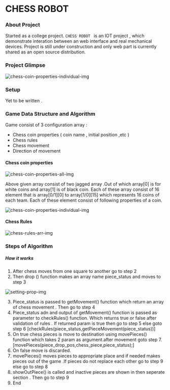 # CHESS ROBOT

### About Project
Started as a college project. `CHESS ROBOT ` is an IOT project , which demonstrate interation between an web interface and real mechanical devices.
Project is still under construction and only web part is currently shared as an open source distribution.
### Project Glimpse
![chess-coin-properties-individual-img](https://sudhir-yadav.github.io/chess-robot/document/Selection_051.png)

### Setup 
Yet to be written .

### Game Data Structure and Algorithm
Game consist of 3 configuration array :
  - Chess coin properties ( coin name , initial position ,etc )
  - Chess rules 
  - Chess movement 
  - Direction of movement

#### Chess coin properties

![chess-coin-properties-all-img](https://sudhir-yadav.github.io/chess-robot/document/array_coin_properties.png)

Above given array consist of two jagged array .Out of which array[0] is for white coins and array[1] is of black coin. Each of these array consist of 16 element that is array[0/1][0] to array[1/0][15] which represents 16 coins of each team. Each of these element consist of following properties of a coin.

![chess-coin-properties-individual-img](https://sudhir-yadav.github.io/chess-robot/document/piece_coin_properties.png)

#### Chess Rules

![chess-rules-arr-img](https://sudhir-yadav.github.io/chess-robot/document/chess_movement.png)

### Steps of Algorithm

##### How it works

1) After chess moves from one square to another go to step 2
2) Then drop () function makes an array name piece_status and moves to step 3

![setting-prop-img](https://sudhir-yadav.github.io/chess-robot/document/setting_prop.png)

3) Piece_status is passed to getMovement() function which return an array of chess movement . Then go to step 4
4) Piece_status adn and output of getMovement() function is passed as parameter to checkRules() function. Which returns true or false after validation of rules . If returned param is true then go to step 5 else goto step 6 [checkRules(piece_status,getPieceMovement(piece_status))]
5) On true chess pieces is move to destination using  movePieces() function which takes 2 param as argument.after movement goto step 7.
	[movePieces(piece_drop_pos,chess_piece,piece_status);]
6) On false move is discarded.
7) movePieces() moves pieces to appropriate place and if needed makes pieces out of the game .If pieces do not replace each other go to step 9 else go to step 8
8) showOutPiece() is called and inactive pieces are shown in then seperate section . Then go to step 9
9) End
